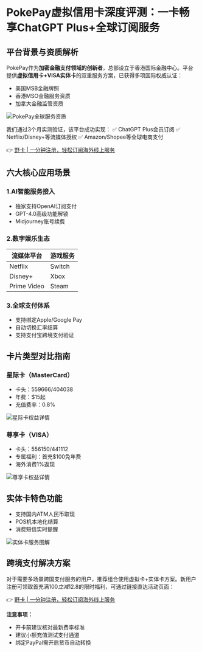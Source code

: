 # PokePay虚拟信用卡深度评测：一卡畅享ChatGPT Plus+全球订阅服务

## 平台背景与资质解析

PokePay作为**加密金融支付领域的创新者**，总部设立于香港国际金融中心。平台提供**虚拟信用卡+VISA实体卡**的双重服务方案，已获得多项国际权威认证：

- 美国MSB金融牌照
- 香港MSO金融服务资质
- 加拿大金融监管资质

![PokePay全球服务资质](https://bbtdd.com/wp-content/uploads/img/403316540.webp)

我们通过3个月实测验证，该平台成功实现：
✅ ChatGPT Plus会员订阅
✅ Netflix/Disney+等流媒体授权
✅ Amazon/Shopee等全球电商支付

👉 [野卡 | 一分钟注册，轻松订阅海外线上服务](https://bbtdd.com/yeka)

## 六大核心应用场景

### 1.AI智能服务接入
- 独家支持OpenAI订阅支付
- GPT-4.0高级功能解锁
- Midjourney账号续费

### 2.数字娱乐生态
| 流媒体平台 | 游戏服务 |
|-----------|----------|
| Netflix   | Switch   |  
| Disney+   | Xbox     |
| Prime Video | Steam   |

### 3.全球支付体系
- 支持绑定Apple/Google Pay
- 自动切换汇率结算
- 支持支付宝跨境支付验证

## 卡片类型对比指南

### 星际卡（MasterCard）
- 卡头：559666/404038
- 年费：$15起
- 充值费率：0.8%

![星际卡权益详情](https://bbtdd.com/wp-content/uploads/img/66396588.webp)

### 尊享卡（VISA）
- 卡头：556150/441112 
- 专属福利：首充$100免年费
- 海外消费1%返现

![尊享卡权益详情](https://bbtdd.com/wp-content/uploads/img/5437605851.webp)

## 实体卡特色功能
- 支持国内ATM人民币取现
- POS机本地化结算
- 消费短信实时提醒

![实体卡服务图解](https://bbtdd.com/wp-content/uploads/img/056543170.webp)

## 跨境支付解决方案
对于需要多场景跨国支付服务的用户，推荐组合使用虚拟卡+实体卡方案。新用户注册可领取首充满$100立减$12.8的限时福利，可通过链接直达活动页面：

👉 [野卡 | 一分钟注册，轻松订阅海外线上服务](https://bbtdd.com/yeka)

**注意事项：**
- 开卡前建议核对最新费率标准
- 建议小额充值测试支付通道
- 绑定PayPal需开启货币自动转换